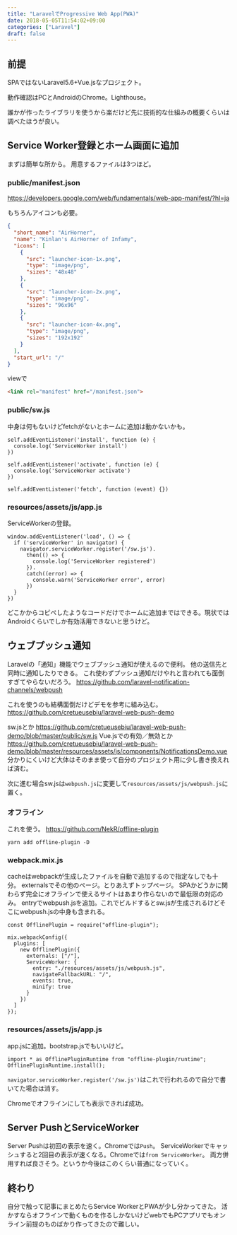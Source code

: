 ```yaml
---
title: "LaravelでProgressive Web App(PWA)"
date: 2018-05-05T11:54:02+09:00
categories: ["Laravel"]
draft: false
---
```


## 前提
SPAではないLaravel5.6+Vue.jsなプロジェクト。

動作確認はPCとAndroidのChrome。Lighthouse。

誰かが作ったライブラリを使うから楽だけど先に技術的な仕組みの概要くらいは調べたほうが良い。

## Service Worker登録とホーム画面に追加
まずは簡単な所から。
用意するファイルは3つほど。

### public/manifest.json
https://developers.google.com/web/fundamentals/web-app-manifest/?hl=ja

もちろんアイコンも必要。

```json
{
  "short_name": "AirHorner",
  "name": "Kinlan's AirHorner of Infamy",
  "icons": [
    {
      "src": "launcher-icon-1x.png",
      "type": "image/png",
      "sizes": "48x48"
    },
    {
      "src": "launcher-icon-2x.png",
      "type": "image/png",
      "sizes": "96x96"
    },
    {
      "src": "launcher-icon-4x.png",
      "type": "image/png",
      "sizes": "192x192"
    }
  ],
  "start_url": "/"
}
```

viewで
```html
<link rel="manifest" href="/manifest.json">
```

### public/sw.js
中身は何もないけどfetchがないとホームに追加は動かないかも。

```
self.addEventListener('install', function (e) {
  console.log('ServiceWorker install')
})

self.addEventListener('activate', function (e) {
  console.log('ServiceWorker activate')
})

self.addEventListener('fetch', function (event) {})
```

### resources/assets/js/app.js
ServiceWorkerの登録。

```
window.addEventListener('load', () => {
  if ('serviceWorker' in navigator) {
    navigator.serviceWorker.register('/sw.js').
      then(() => {
        console.log('ServiceWorker registered')
      }).
      catch((error) => {
        console.warn('ServiceWorker error', error)
      })
  }
})
```

どこかからコピペしたようなコードだけでホームに追加まではできる。現状ではAndroidくらいでしか有効活用できないと思うけど。

## ウェブプッシュ通知
Laravelの「通知」機能でウェブプッシュ通知が使えるので便利。
他の送信先と同時に通知したりできる。
これ使わずプッシュ通知だけやれと言われても面倒すぎてやらないだろう。
https://github.com/laravel-notification-channels/webpush

これを使うのも結構面倒だけどデモを参考に組み込む。
https://github.com/cretueusebiu/laravel-web-push-demo

sw.jsとか
https://github.com/cretueusebiu/laravel-web-push-demo/blob/master/public/sw.js
Vue.jsでの有効／無効とか
https://github.com/cretueusebiu/laravel-web-push-demo/blob/master/resources/assets/js/components/NotificationsDemo.vue
分かりにくいけど大体はそのまま使って自分のプロジェクト用に少し書き換えれば済む。

次に進む場合sw.jsは`webpush.js`に変更して`resources/assets/js/webpush.js`に置く。

### オフライン
これを使う。
https://github.com/NekR/offline-plugin

```
yarn add offline-plugin -D
```

### webpack.mix.js
cacheはwebpackが生成したファイルを自動で追加するので指定なしでも十分。
externalsでその他のページ。とりあえずトップページ。
SPAかどうかに関わらず完全にオフラインで使えるサイトはあまり作らないので最低限の対応のみ。
entryでwebpush.jsを追加。これでビルドするとsw.jsが生成されるけどそこにwebpush.jsの中身も含まれる。

```
const OfflinePlugin = require("offline-plugin");

mix.webpackConfig({
  plugins: [
    new OfflinePlugin({
      externals: ["/"],
      ServiceWorker: {
        entry: "./resources/assets/js/webpush.js",
        navigateFallbackURL: "/",
        events: true,
        minify: true
      }
    })
  ]
});
```

### resources/assets/js/app.js
app.jsに追加。bootstrap.jsでもいいけど。

```
import * as OfflinePluginRuntime from "offline-plugin/runtime";
OfflinePluginRuntime.install();
```

`navigator.serviceWorker.register('/sw.js')`はこれで行われるので自分で書いてた場合は消す。

Chromeでオフラインにしても表示できれば成功。

## Server PushとServiceWorker
Server Pushは初回の表示を速く。Chromeでは`Push`。
ServiceWorkerでキャッシュすると2回目の表示が速くなる。Chromeでは`from ServiceWorker`。
両方併用すれば良さそう。というか今後はこのくらい普通になっていく。

## 終わり
自分で触って記事にまとめたらService WorkerとPWAが少し分かってきた。
活かすならオフラインで動くものを作るしかないけどwebでもPCアプリでもオンライン前提のものばかり作ってきたので難しい。
